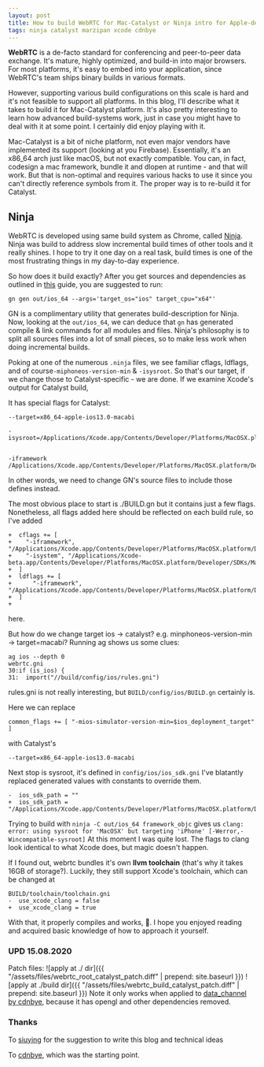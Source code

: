 ```yaml
---
layout: post
title: How to build WebRTC for Mac-Catalyst or Ninja intro for Apple-developers
tags: ninja catalyst marzipan xcode cdnbye
---
```


**WebRTC** is a de-facto standard for conferencing and peer-to-peer data exchange. It's mature, highly optimized, and build-in into major browsers. For most platforms, it's easy to embed into your application, since WebRTC's team ships binary builds in various formats.

However, supporting various build configurations on this scale is hard and it's not feasible to support all platforms. In this blog, I'll describe what it takes to build it for Mac-Catalyst platform. It's also pretty interesting to learn how advanced build-systems work, just in case you might have to deal with it at some point. I certainly did enjoy playing with it.


Mac-Catalyst is a bit of niche platform, not even major vendors have implemented its support (looking at you Firebase). Essentially, it's an x86_64 arch just like macOS, but not exactly compatible. 
You can, in fact, codesign a mac framework, bundle it and dlopen at runtime - and that will work. But that is non-optimal and requires various hacks to use it since you can't directly reference symbols from it. The proper way is to re-build it for Catalyst.

## Ninja
WebRTC is developed using same build system as Chrome, called [Ninja](https://ninja-build.org/). Ninja was build to address slow incremental build times of other tools and it really shines. I hope to try it one day on a real task, build times is one of the most frustrating things in my day-to-day experience.

So how does it build exactly?
After you get sources and dependencies as outlined in [this](http://webrtc.github.io/webrtc-org/native-code/ios/) guide, you are suggested to run:

```
gn gen out/ios_64 --args='target_os="ios" target_cpu="x64"'
```

GN is a complimentary utility that generates build-description for Ninja.
Now, looking at the `out/ios_64`, we can deduce that `gn` has generated compile & link commands for all modules and files. Ninja's philosophy is to split all sources files into a lot of small pieces, so to make less work when doing incremental builds.

Poking at one of the numerous `.ninja` files, we see familiar cflags, ldflags, and of course`-miphoneos-version-min` & `-isysroot`. So that's our target, if we change those to Catalyst-specific - we are done.
If we examine Xcode's output for Catalyst build,

It has special flags for Catalyst:
```
--target=x86_64-apple-ios13.0-macabi

-isysroot=/Applications/Xcode.app/Contents/Developer/Platforms/MacOSX.platform/Developer/SDKs/MacOSX10.15.sdk


-iframework /Applications/Xcode.app/Contents/Developer/Platforms/MacOSX.platform/Developer/SDKs/MacOSX10.15.sdk/System/iOSSupport/System/Library/Frameworks

```

In other words, we need to change GN's source files to include those defines instead.

The most obvious place to start is ./BUILD.gn but it contains just a few flags. Nonetheless, all flags added here should be reflected on each build rule, so I've added
```
+  cflags += [ 
+    "-iframework", "/Applications/Xcode.app/Contents/Developer/Platforms/MacOSX.platform/Developer/SDKs/MacOSX10.15.sdk/System/iOSSupport/System/Library/Frameworks",
+    "-isystem", "/Applications/Xcode-beta.app/Contents/Developer/Platforms/MacOSX.platform/Developer/SDKs/MacOSX10.15.sdk/System/iOSSupport/usr/include"
+  ]
+  ldflags += [
+      "-iframework", "/Applications/Xcode.app/Contents/Developer/Platforms/MacOSX.platform/Developer/SDKs/MacOSX10.15.sdk/System/iOSSupport/System/Library/Frameworks"
+  ]
+
```
here.

But how do we change target ios -> catalyst? e.g. minphoneos-version-min -> target=macabi?
Running ag shows us some clues:
```
ag ios --depth 0
webrtc.gni
30:if (is_ios) {
31:  import("//build/config/ios/rules.gni")
```

rules.gni is not really interesting, but `BUILD/config/ios/BUILD.gn` certainly is.

Here we can replace 
```
common_flags += [ "-mios-simulator-version-min=$ios_deployment_target" ]
```
with Catalyst's

```
--target=x86_64-apple-ios13.0-macabi
```

Next stop is sysroot, it's defined in `config/ios/ios_sdk.gni`
I've blatantly replaced generated values with constants to override them.

```
-  ios_sdk_path = ""
+  ios_sdk_path = "/Applications/Xcode.app/Contents/Developer/Platforms/MacOSX.platform/Developer/SDKs/MacOSX10.15.sdk"

```

Trying to build with
```ninja -C out/ios_64 framework_objc```
gives us
```clang: error: using sysroot for 'MacOSX' but targeting 'iPhone' [-Werror,-Wincompatible-sysroot]```
At this moment  I was quite lost. The flags to clang look identical to what Xcode does, but magic doesn't happen.

If I found out, webrtc bundles it's own **llvm toolchain** (that's why it takes 16GB of storage?). Luckily, they still support Xcode's toolchain, which can be changed at 
```
BUILD/toolchain/toolchain.gni
-  use_xcode_clang = false
+  use_xcode_clang = true
```

With that, it properly compiles and works, 🎉.
I hope you enjoyed reading and acquired basic knowledge of how to approach it yourself.

### UPD 15.08.2020
Patch files:
![apply at ./ dir]({{ "/assets/files/webrtc_root_catalyst_patch.diff" | prepend: site.baseurl }})
![apply at ./build dir]({{ "/assets/files/webrtc_build_catalyst_patch.diff" | prepend: site.baseurl }})
Note it only works when applied to [data_channel by cdnbye](https://github.com/cdnbye/WebRTCDatachannel), because it has opengl and other dependencies removed.


### Thanks
To [siuying](https://twitter.com/siuying) for the suggestion to write this blog and technical ideas

To [cdnbye](https://github.com/cdnbye/WebRTCDatachannel), which was the starting point.
